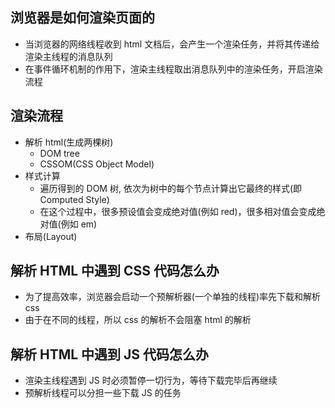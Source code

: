 ## 浏览器是如何渲染页面的

- 当浏览器的网络线程收到 html 文档后，会产生一个渲染任务，并将其传递给渲染主线程的消息队列
- 在事件循环机制的作用下，渲染主线程取出消息队列中的渲染任务，开启渲染流程

## 渲染流程

- 解析 html(生成两棵树)
  - DOM tree
  - CSSOM(CSS Object Model)
- 样式计算
  - 遍历得到的 DOM 树, 依次为树中的每个节点计算出它最终的样式(即 Computed Style)
  - 在这个过程中，很多预设值会变成绝对值(例如 red)，很多相对值会变成绝对值(例如 em)
- 布局(Layout)

## 解析 HTML 中遇到 CSS 代码怎么办

- 为了提高效率，浏览器会启动一个预解析器(一个单独的线程)率先下载和解析 css
- 由于在不同的线程，所以 css 的解析不会阻塞 html 的解析

## 解析 HTML 中遇到 JS 代码怎么办

- 渲染主线程遇到 JS 时必须暂停一切行为，等待下载完毕后再继续
- 预解析线程可以分担一些下载 JS 的任务
